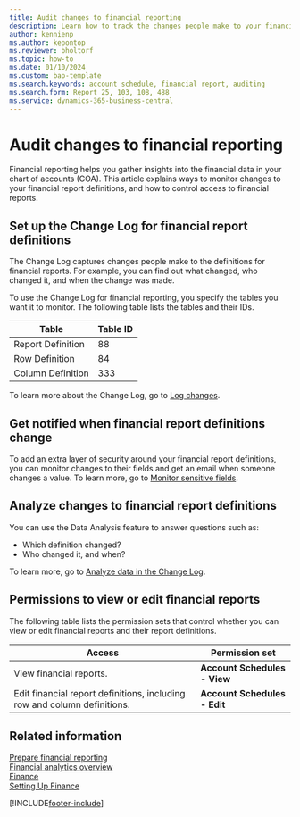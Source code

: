 ```yaml
---
title: Audit changes to financial reporting
description: Learn how to track the changes people make to your financial reports.
author: kennienp
ms.author: kepontop
ms.reviewer: bholtorf
ms.topic: how-to
ms.date: 01/10/2024
ms.custom: bap-template
ms.search.keywords: account schedule, financial report, auditing
ms.search.form: Report_25, 103, 108, 488
ms.service: dynamics-365-business-central
---
```

# Audit changes to financial reporting

Financial reporting helps you gather insights into the financial data in your chart of accounts (COA). This article explains ways to monitor changes to your financial report definitions, and how to control access to financial reports.

## Set up the Change Log for financial report definitions

The Change Log captures changes people make to the definitions for financial reports. For example, you can find out what changed, who changed it, and when the change was made.

To use the Change Log for financial reporting, you specify the tables you want it to monitor. The following table lists the tables and their IDs.

| Table | Table ID |
|------ | -------- |
| Report Definition       | 88  |
| Row Definition          | 84  |
| Column Definition       | 333 |

To learn more about the Change Log, go to [Log changes](across-log-changes.md).

## Get notified when financial report definitions change

To add an extra layer of security around your financial report definitions, you can monitor changes to their fields and get an email when someone changes a value. To learn more, go to [Monitor sensitive fields](across-log-changes.md#monitor-sensitive-fields).

## Analyze changes to financial report definitions

You can use the Data Analysis feature to answer questions such as:

- Which definition changed?
- Who changed it, and when?

To learn more, go to [Analyze data in the Change Log](across-log-changes.md#analyze-data-in-the-change-log).

## Permissions to view or edit financial reports

The following table lists the permission sets that control whether you can view or edit financial reports and their report definitions.

| Access   | Permission set |
|------------------------| ---------------------- |
| View financial reports. | **Account Schedules - View** |
| Edit financial report definitions, including row and column definitions. | **Account Schedules - Edit** |

## Related information

[Prepare financial reporting](bi-how-work-account-schedule.md)  
[Financial analytics overview](bi.md)  
[Finance](finance.md)  
[Setting Up Finance](finance-setup-finance.md)  

[!INCLUDE[footer-include](includes/footer-banner.md)]
